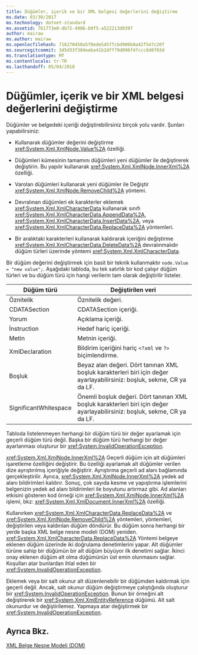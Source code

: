 ```yaml
---
title: Düğümler, içerik ve bir XML belgesi değerlerini değiştirme
ms.date: 03/30/2017
ms.technology: dotnet-standard
ms.assetid: 761773e0-db72-4986-b9f5-a522213d8397
author: mairaw
ms.author: mairaw
ms.openlocfilehash: 716270450a5f0ede545ffcbd906b0a42f547c20f
ms.sourcegitcommit: 3d5d33f384eeba41b2dff79d096f47ccc8d8f03d
ms.translationtype: MT
ms.contentlocale: tr-TR
ms.lasthandoff: 05/04/2018
---
```

# <a name="modifying-nodes-content-and-values-in-an-xml-document"></a>Düğümler, içerik ve bir XML belgesi değerlerini değiştirme
Düğümler ve belgedeki içeriği değiştirebilirsiniz birçok yolu vardır. Şunları yapabilirsiniz:  
  
-   Kullanarak düğümler değerini değiştirme <xref:System.Xml.XmlNode.Value%2A> özelliği.  
  
-   Düğümleri kümesinin tamamını düğümleri yeni düğümler ile değiştirerek değiştirin. Bu yapılır kullanarak <xref:System.Xml.XmlNode.InnerXml%2A> özelliği.  
  
-   Varolan düğümleri kullanarak yeni düğümler ile Değiştir <xref:System.Xml.XmlNode.RemoveChild%2A> yöntemi.  
  
-   Devralınan düğümleri ek karakterler eklemek <xref:System.Xml.XmlCharacterData> kullanarak sınıfı <xref:System.Xml.XmlCharacterData.AppendData%2A>, <xref:System.Xml.XmlCharacterData.InsertData%2A>, veya <xref:System.Xml.XmlCharacterData.ReplaceData%2A> yöntemleri.  
  
-   Bir aralıktaki karakterleri kullanarak kaldırarak içeriğini değiştirme <xref:System.Xml.XmlCharacterData.DeleteData%2A> devralınmalıdır düğüm türleri üzerinde yöntemi <xref:System.Xml.XmlCharacterData>.  
  
 Bir düğüm değerini değiştirmek için basit bir teknik kullanmaktır `node.Value = "new value";`. Aşağıdaki tabloda, bu tek satırlık bir kod çalışır düğüm türleri ve bu düğüm türü için hangi verilerin tam olarak değiştirilir listeler.  
  
|Düğüm türü|Değiştirilen veri|  
|---------------|------------------|  
|Öznitelik|Öznitelik değeri.|  
|CDATASection|CDATASection içeriği.|  
|Yorum|Açıklama içeriği.|  
|İnstruction|Hedef hariç içeriği.|  
|Metin|Metnin içeriği.|  
|XmlDeclaration|Bildirim içeriğini hariç `<?xml` ve `?>` biçimlendirme.|  
|Boşluk|Beyaz alan değeri. Dört tanınan XML boşluk karakterleri biri için değer ayarlayabilirsiniz: boşluk, sekme, CR ya da LF.|  
|SignificantWhitespace|Önemli boşluk değeri. Dört tanınan XML boşluk karakterleri biri için değer ayarlayabilirsiniz: boşluk, sekme, CR ya da LF.|  
  
 Tabloda listelenmeyen herhangi bir düğüm türü bir değer ayarlamak için geçerli düğüm türü değil. Başka bir düğüm türü herhangi bir değer ayarlanması oluşturur bir <xref:System.InvalidOperationException>.  
  
 <xref:System.Xml.XmlNode.InnerXml%2A> Geçerli düğüm için alt düğümleri işaretleme özelliğini değiştirir. Bu özelliği ayarlamak alt düğümler verilen dize ayrıştırılmış içeriğiyle değiştirir. Ayrıştırma geçerli ad alanı bağlamında gerçekleştirilir. Ayrıca, <xref:System.Xml.XmlNode.InnerXml%2A> yedek ad alanı bildirimleri kaldırır. Sonuç, çok sayıda kesme ve yapıştırma işlemlerini belgenizin yedek ad alanı bildirimleri ile boyutunu artırmaz gibi. Ad alanları etkisini gösteren kod örneği için <xref:System.Xml.XmlNode.InnerXml%2A> işlemi, bkz: <xref:System.Xml.XmlDocument.InnerXml%2A> özelliği.  
  
 Kullanırken <xref:System.Xml.XmlCharacterData.ReplaceData%2A> ve <xref:System.Xml.XmlNode.RemoveChild%2A> yöntemleri, yöntemleri, değiştirilen veya kaldırılan düğüm döndürür. Bu düğüm sonra herhangi bir yerde başka XML belge nesne modeli (DOM) yeniden. <xref:System.Xml.XmlCharacterData.ReplaceData%2A> Yöntemi belgeye eklenen düğüm üzerinde iki doğrulama denetimlerini yapar. Alt düğümler türüne sahip bir düğümün bir alt düğüm büyüyor ilk denetimi sağlar. İkinci onay eklenen düğüm alt olma düğümünün üst emin olunmasını sağlar. Koşulları atar bunlardan ihlal eden bir <xref:System.InvalidOperationException>.  
  
 Eklemek veya bir salt okunur alt düzenlenebilir bir düğümden kaldırmak için geçerli değil. Ancak, salt okunur düğüm değiştirmeye çalıştığında oluşturur bir <xref:System.InvalidOperationException>. Bunun bir örneğini alt değiştirerek bir <xref:System.Xml.XmlEntityReference> düğümü. Alt salt okunurdur ve değiştirilemez. Yapmaya atar değiştirmek bir <xref:System.InvalidOperationException>.  
  
## <a name="see-also"></a>Ayrıca Bkz.  
 [XML Belge Nesne Modeli (DOM)](../../../../docs/standard/data/xml/xml-document-object-model-dom.md)
